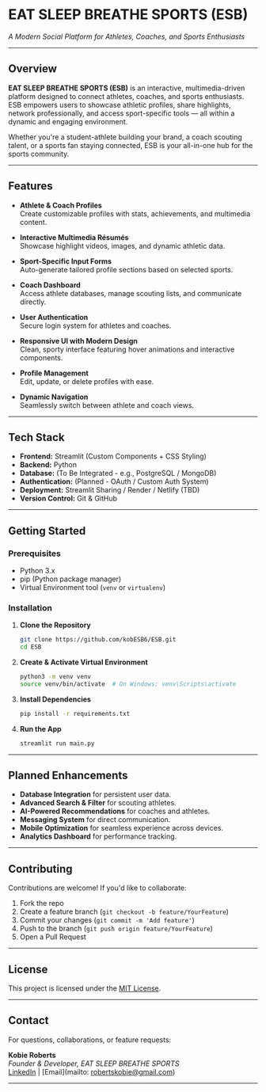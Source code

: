 # **EAT SLEEP BREATHE SPORTS (ESB)**

*A Modern Social Platform for Athletes, Coaches, and Sports Enthusiasts*

---

## **Overview**

**EAT SLEEP BREATHE SPORTS (ESB)** is an interactive, multimedia-driven platform designed to connect athletes, coaches, and sports enthusiasts. ESB empowers users to showcase athletic profiles, share highlights, network professionally, and access sport-specific tools — all within a dynamic and engaging environment.

Whether you're a student-athlete building your brand, a coach scouting talent, or a sports fan staying connected, ESB is your all-in-one hub for the sports community.

---

## **Features**

- **Athlete & Coach Profiles**  
  Create customizable profiles with stats, achievements, and multimedia content.

- **Interactive Multimedia Résumés**  
  Showcase highlight videos, images, and dynamic athletic data.

- **Sport-Specific Input Forms**  
  Auto-generate tailored profile sections based on selected sports.

- **Coach Dashboard**  
  Access athlete databases, manage scouting lists, and communicate directly.

- **User Authentication**  
  Secure login system for athletes and coaches.

- **Responsive UI with Modern Design**  
  Clean, sporty interface featuring hover animations and interactive components.

- **Profile Management**  
  Edit, update, or delete profiles with ease.

- **Dynamic Navigation**  
  Seamlessly switch between athlete and coach views.

---

## **Tech Stack**

- **Frontend:** Streamlit (Custom Components + CSS Styling)  
- **Backend:** Python  
- **Database:** (To Be Integrated - e.g., PostgreSQL / MongoDB)  
- **Authentication:** (Planned - OAuth / Custom Auth System)  
- **Deployment:** Streamlit Sharing / Render / Netlify (TBD)  
- **Version Control:** Git & GitHub

---

## **Getting Started**

### **Prerequisites**

- Python 3.x
- pip (Python package manager)
- Virtual Environment tool (`venv` or `virtualenv`)

### **Installation**

1. **Clone the Repository**
   ```bash
   git clone https://github.com/kobESB6/ESB.git
   cd ESB
   ```

2. **Create & Activate Virtual Environment**
   ```bash
   python3 -m venv venv
   source venv/bin/activate  # On Windows: venv\Scripts\activate
   ```

3. **Install Dependencies**
   ```bash
   pip install -r requirements.txt
   ```

4. **Run the App**
   ```bash
   streamlit run main.py
   ```

---

## **Planned Enhancements**

- **Database Integration** for persistent user data.
- **Advanced Search & Filter** for scouting athletes.
- **AI-Powered Recommendations** for coaches and athletes.
- **Messaging System** for direct communication.
- **Mobile Optimization** for seamless experience across devices.
- **Analytics Dashboard** for performance tracking.

---

## **Contributing**

Contributions are welcome! If you'd like to collaborate:

1. Fork the repo
2. Create a feature branch (`git checkout -b feature/YourFeature`)
3. Commit your changes (`git commit -m 'Add feature'`)
4. Push to the branch (`git push origin feature/YourFeature`)
5. Open a Pull Request

---

## **License**

This project is licensed under the [MIT License](LICENSE).

---

## **Contact**

For questions, collaborations, or feature requests:

**Kobie Roberts**  
*Founder & Developer, EAT SLEEP BREATHE SPORTS*  
[LinkedIn](#) | [Email](mailto: robertskobie@gmail.com)

---

